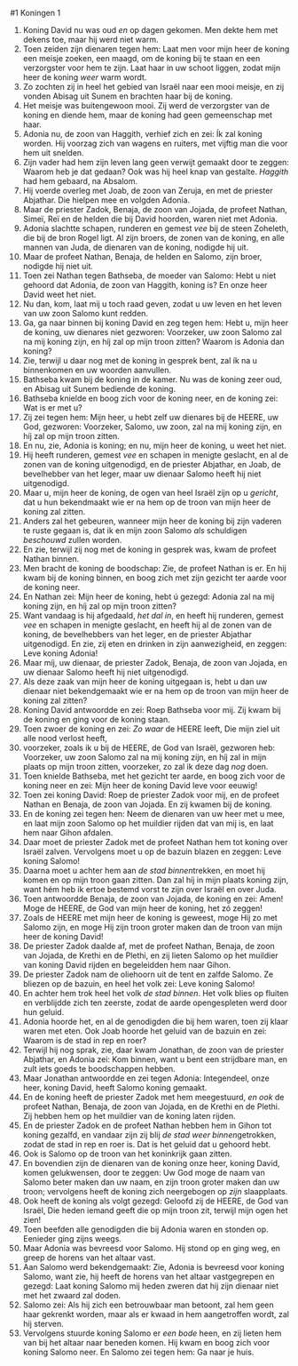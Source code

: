 #1 Koningen 1
1. Koning David nu was oud *en* op dagen gekomen. Men dekte hem met dekens toe, maar hij werd niet warm.
2. Toen zeiden zijn dienaren tegen hem: Laat men voor mijn heer de koning een meisje zoeken, een maagd, om de koning bij te staan en een verzorgster voor hem te zijn. Laat haar in uw schoot liggen, zodat mijn heer de koning *weer* warm wordt.
3. Zo zochten zij in heel het gebied van Israël naar een mooi meisje, en zij vonden Abisag uit Sunem en brachten haar bij de koning.
4. Het meisje was buitengewoon mooi. Zij werd de verzorgster van de koning en diende hem, maar de koning had geen gemeenschap met haar.
5. Adonia nu, de zoon van Haggith, verhief zich en zei: Ík zal koning worden. Hij voorzag zich van wagens en ruiters, met vijftig man die voor hem uit snelden.
6. Zijn vader had hem zijn leven lang geen verwijt gemaakt door te zeggen: Waarom heb je dat gedaan? Ook was hij heel knap van gestalte. *Haggith* had hem gebaard, na Absalom.
7. Hij voerde overleg met Joab, de zoon van Zeruja, en met de priester Abjathar. Die hielpen mee en volgden Adonia.
8. Maar de priester Zadok, Benaja, de zoon van Jojada, de profeet Nathan, Simeï, Reï en de helden die bij David hoorden, waren niet met Adonia.
9. Adonia slachtte schapen, runderen en gemest *vee* bij de steen Zoheleth, die bij de bron Rogel ligt. Al zijn broers, de zonen van de koning, en alle mannen van Juda, de dienaren van de koning, nodigde hij uit.
10. Maar de profeet Nathan, Benaja, de helden en Salomo, zijn broer, nodigde hij niet uit.
11. Toen zei Nathan tegen Bathseba, de moeder van Salomo: Hebt u niet gehoord dat Adonia, de zoon van Haggith, koning is? En onze heer David weet het niet.
12. Nu dan, kom, laat mij u toch raad geven, zodat u uw leven en het leven van uw zoon Salomo kunt redden.
13. Ga, ga naar binnen bij koning David en zeg tegen hem: Hebt u, mijn heer de koning, uw dienares niet gezworen: Voorzeker, uw zoon Salomo zal na mij koning zijn, en híj zal op mijn troon zitten? Waarom is Adonia dan koning?
14. Zie, terwijl u daar nog met de koning in gesprek bent, zal ík na u binnenkomen en uw woorden aanvullen.
15. Bathseba kwam bij de koning in de kamer. Nu was de koning zeer oud, en Abisag uit Sunem bediende de koning.
16. Bathseba knielde en boog zich voor de koning neer, en de koning zei: Wat is er met u?
17. Zij zei tegen hem: Mijn heer, u hebt zelf uw dienares bij de HEERE, uw God, gezworen: Voorzeker, Salomo, uw zoon, zal na mij koning zijn, en híj zal op mijn troon zitten.
18. En nu, zie, Adonia is koning; en nu, mijn heer de koning, u weet het niet.
19. Hij heeft runderen, gemest *vee* en schapen in menigte geslacht, en al de zonen van de koning uitgenodigd, en de priester Abjathar, en Joab, de bevelhebber van het leger, maar uw dienaar Salomo heeft hij niet uitgenodigd.
20. Maar u, mijn heer de koning, de ogen van heel Israël zijn op u *gericht*, dat u hun bekendmaakt wie er na hem op de troon van mijn heer de koning zal zitten.
21. Anders zal het gebeuren, wanneer mijn heer de koning bij zijn vaderen te ruste gegaan is, dat ik en mijn zoon Salomo *als* schuldigen *beschouwd* zullen worden.
22. En zie, terwijl zij nog met de koning in gesprek was, kwam de profeet Nathan binnen.
23. Men bracht de koning de boodschap: Zie, de profeet Nathan is er. En hij kwam bij de koning binnen, en boog zich met zijn gezicht ter aarde voor de koning neer.
24. En Nathan zei: Mijn heer de koning, hebt ú gezegd: Adonia zal na mij koning zijn, en híj zal op mijn troon zitten?
25. Want vandaag is hij afgedaald, *het dal in*, en heeft hij runderen, gemest *vee* en schapen in menigte geslacht, en heeft hij al de zonen van de koning, de bevelhebbers van het leger, en de priester Abjathar uitgenodigd. En zie, zij eten en drinken in zijn aanwezigheid, en zeggen: Leve koning Adonia!
26. Maar míj, uw dienaar, de priester Zadok, Benaja, de zoon van Jojada, en uw dienaar Salomo heeft hij niet uitgenodigd.
27. Als deze zaak van mijn heer de koning uitgegaan is, hebt u dan uw dienaar niet bekendgemaakt wie er na hem op de troon van mijn heer de koning zal zitten?
28. Koning David antwoordde en zei: Roep Bathseba voor mij. Zij kwam bij de koning en ging voor de koning staan.
29. Toen zwoer de koning en zei: *Zo waar* de HEERE leeft, Die mijn ziel uit alle nood verlost heeft,
30. voorzeker, zoals ik u bij de HEERE, de God van Israël, gezworen heb: Voorzeker, uw zoon Salomo zal na mij koning zijn, en híj zal in mijn plaats op mijn troon zitten, voorzeker, zo zal ik deze dag *nog* doen.
31. Toen knielde Bathseba, met het gezicht ter aarde, en boog zich voor de koning neer en zei: Mijn heer de koning David leve voor eeuwig!
32. Toen zei koning David: Roep de priester Zadok voor mij, en de profeet Nathan en Benaja, de zoon van Jojada. En zij kwamen bij de koning.
33. En de koning zei tegen hen: Neem de dienaren van uw heer met u mee, en laat mijn zoon Salomo op het muildier rijden dat van mij is, en laat hem naar Gihon afdalen.
34. Daar moet de priester Zadok met de profeet Nathan hem tot koning over Israël zalven. Vervolgens moet u op de bazuin blazen en zeggen: Leve koning Salomo!
35. Daarna moet u achter hem aan *de stad binnen*trekken, en moet hij komen en op mijn troon gaan zitten. Dan zal híj in mijn plaats koning zijn, want hém heb ik ertoe bestemd vorst te zijn over Israël en over Juda.
36. Toen antwoordde Benaja, de zoon van Jojada, de koning en zei: Amen! Moge de HEERE, de God van mijn heer de koning, het zó zeggen!
37. Zoals de HEERE met mijn heer de koning is geweest, moge Hij zo met Salomo zijn, en moge Hij zijn troon groter maken dan de troon van mijn heer de koning David!
38. De priester Zadok daalde af, met de profeet Nathan, Benaja, de zoon van Jojada, de Krethi en de Plethi, en zij lieten Salomo op het muildier van koning David rijden en begeleidden hem naar Gihon.
39. De priester Zadok nam de oliehoorn uit de tent en zalfde Salomo. Ze bliezen op de bazuin, en heel het volk zei: Leve koning Salomo!
40. En achter hem trok heel het volk *de stad binnen*. Het volk blies op fluiten en verblijdde zich ten zeerste, zodat de aarde opengespleten werd door hun geluid.
41. Adonia hoorde het, en al de genodigden die bij hem waren, toen zij klaar waren met eten. Ook Joab hoorde het geluid van de bazuin en zei: Waarom is de stad in rep en roer?
42. Terwijl hij nog sprak, zie, daar kwam Jonathan, de zoon van de priester Abjathar, en Adonia zei: Kom binnen, want u bent een strijdbare man, en zult iets goeds te boodschappen hebben.
43. Maar Jonathan antwoordde en zei tegen Adonia: Integendeel, onze heer, koning David, heeft Salomo koning gemaakt.
44. En de koning heeft de priester Zadok met hem meegestuurd, *en ook* de profeet Nathan, Benaja, de zoon van Jojada, en de Krethi en de Plethi. Zij hebben hem op het muildier van de koning laten rijden.
45. En de priester Zadok en de profeet Nathan hebben hem in Gihon tot koning gezalfd, en vandaar zijn zij blij *de stad weer binnen*getrokken, zodat de stad in rep en roer is. Dat is het geluid dat u gehoord hebt.
46. Ook is Salomo op de troon van het koninkrijk gaan zitten.
47. En bovendien zijn de dienaren van de koning onze heer, koning David, komen gelukwensen, door te zeggen: Uw God moge de naam van Salomo beter maken dan uw naam, en zijn troon groter maken dan uw troon; vervolgens heeft de koning zich neergebogen op *zijn* slaapplaats.
48. Ook heeft de koning als volgt gezegd: Geloofd zij de HEERE, de God van Israël, Die heden iemand geeft die op mijn troon zit, terwijl mijn ogen het zien!
49. Toen beefden alle genodigden die bij Adonia waren en stonden op. Eenieder ging zijns weegs.
50. Maar Adonia was bevreesd voor Salomo. Hij stond op en ging weg, en greep de horens van het altaar vast.
51. Aan Salomo werd bekendgemaakt: Zie, Adonia is bevreesd voor koning Salomo, want zie, hij heeft de horens van het altaar vastgegrepen en gezegd: Laat koning Salomo mij heden zweren dat hij zijn dienaar niet met het zwaard zal doden.
52. Salomo zei: Als hij zich een betrouwbaar man betoont, zal hem geen haar gekrenkt worden, maar als er kwaad in hem aangetroffen wordt, zal hij sterven.
53. Vervolgens stuurde koning Salomo er *een bode* heen, en zij lieten hem van bij het altaar naar beneden komen. Hij kwam en boog zich voor koning Salomo neer. En Salomo zei tegen hem: Ga naar je huis.
